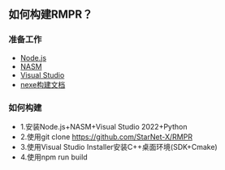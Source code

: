 ## 如何构建RMPR？
### 准备工作
- [Node.js](https://nodejs.org/zh-cn)
- [NASM](https://www.nasm.us/pub/nasm/releasebuilds/?C=M;O=D)
- [Visual Studio](https://visualstudio.microsoft.com/zh-hans/vs/)
- [nexe构建文档](https://github.com/nodejs/node/blob/HEAD/BUILDING.md#windows)

### 如何构建
* 1.安装Node.js+NASM+Visual Studio 2022+Python
* 2.使用git clone https://github.com/StarNet-X/RMPR
* 3.使用Visual Studio Installer安装C++桌面环境(SDK+Cmake)
* 4.使用npm run build